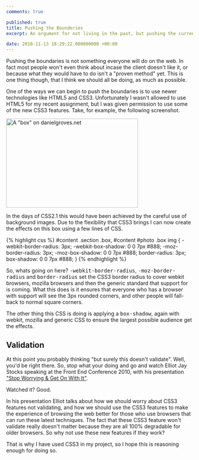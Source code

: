 ```yaml
---
comments: true

published: true
title: Pushing the Bounderies
excerpt: An argument for not living in the past, but pushing the current technologies of the web instead. 

date: 2010-11-13 18:29:22.000000000 +00:00
---
```

Pushing the boundaries is not something everyone will do on the web.  In fact most people won't even think about incase the client doesn't like it, or because what they would have to do isn't a "proven method" yet.  This is one thing though, that I think we should all be doing, as much as possible.  

One of the ways we can begin to push the boundaries is to use newer technologies like HTML5 and CSS3. Unfortunately I wasn't allowed to use HTML5 for my recent assignment, but I was given permission to use some of the new CSS3 features.  Take, for example, the following screenshot.  

<img src="http://daniel-groves.co.uk/wordpress/wp-content/uploads/2010/11/Screen-shot-2010-11-13-at-10.29.11.png" alt="A &quot;box&quot; on danielgroves.net" title="A &quot;box&quot; on danielgroves.net" width="356" height="240" class="size-full wp-image-334" />

In the days of CSS2.1 this would have been achieved by the careful use of background images.  Due to the flexibility that CSS3 brings I can now create the effects on this box using a few lines of CSS.  

{% highlight css %}
#content .section .box, #content #photo .box img {
  -webkit-border-radius: 3px;
  -webkit-box-shadow: 0 0 7px #888;
  -moz-border-radius: 3px;
  -moz-box-shadow: 0 0 7px #888;
  border-radius: 3px;
  box-shadow: 0 0 7px #888;
}
{% endhighlight %}

So, whats going on here?  <tt>-webkit-border-radius</tt>, <tt>-moz-border-radius</tt> and <tt>border-radius</tt> set the CSS3 border radius to cover webkit browsers, mozilla browsers and then the generic standard that support for is coming.  What this does is it ensures that everyone who has a browser with support will see the 3px rounded corners, and other people will fall-back to normal square corners.  

The other thing this CSS is doing is applying a <tt>box-shadow</tt>, again with webkit, mozilla and generic CSS to ensure the largest possible audience get the effects.  

## Validation

At this point you probably thinking "but surely this doesn't validate".  Well, you'd be right there.  So, stop what your doing and go and watch Elliot Jay Stocks speaking at the Front End Conference 2010, with his presentation ["Stop Worrying &amp; Get On With It"](http://www.frontend2010.com/video/elliot-jay-stocks "Elliot Jay Stocks presentation at Front End Conf, 2010").  

Watched it? Good.  

In his presentation Elliot talks about how we should worry about CSS3 features not validating, and how we should use the CSS3 features to make the experience of browsing the web better for those who use browsers that can run these latest techniques.  The fact that these CSS3 feature won't validate really doesn't matter because they are all 100% degradable for older browsers.  So why not use these new features if they work?

That is why I have used CSS3 in my project, so I hope this is reasoning enough for doing so.  
